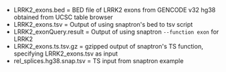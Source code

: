 - LRRK2_exons.bed = BED file of LRRK2 exons from GENCODE v32 hg38 obtained from UCSC table browser
- LRRK2_exons.tsv = Output of using snaptron's bed to tsv script
- LRRK2_exonQuery.result = Output of using snaptron `--function exon` for LRRK2
- LRRK2_exons.ts.tsv.gz = gzipped output of snaptron's TS function, specifying LRRK2_exons.tsv as input
- rel_splices.hg38.snap.tsv = TS input from snaptron example
